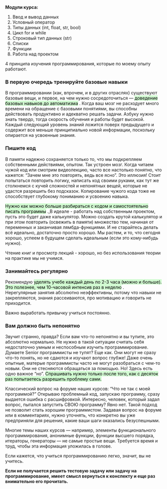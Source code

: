 **Модули курса:**

1.  Ввод и вывод данных
2.  Условный оператор
3.  Типы данных (int, float, str, bool)
4.  Цикл for и while
5.  Строковый тип данных (str)
6.  Списки
7.  Функции
8.  Работа над проектом


4 принципа изучения программирования, которые по моему опыту работают.
### В первую очередь тренируйте базовые навыки
В программировании (как, впрочем, и в других отраслях) существуют базовые вещи, и первое, на чем нужно сосредоточиться — <mark style="background: #BBFABBA6;">доведение базовых навыков до автоматизма</mark> . Когда ваш мозг не расходует много времени на обращение с базовыми понятиями, вы способны действовать продуктивно и адекватно решать задачи. Азбуку нужно знать твердо, тогда скорость обучения и работы будет высокой. Каждый следующий уровень знаний ложится поверх предыдущего и содержит все меньше принципиально новой информации, поскольку опирается на усвоенные знания.

### Пишите код
В памяти надежно сохраняется только то, что мы подкрепляем собственными действиями, опытом. Так устроен мозг. Когда читаем чужой код или смотрим видеолекцию, часто все настолько понятно, что кажется: “Зачем мне это повторять, ведь все ясно”. Это иллюзия! Стоит попытаться повторить логику, написать код своими руками, как тут же столкнемся с кучей сложностей и непонятных вещей, которые не удастся разрешить без подсказок. Копирование чужого кода тоже не способствует глубокому пониманию и усвоению навыка.

<mark style="background: #BBFABBA6;">Нужно как можно больше разбираться с кодом и самостоятельно писать программы</mark> .,В идеале - работать над собственным проектом, пусть это будет даже калькулятор. Можно создать крутой калькулятор и при этом повторить (освежить в памяти) множество тем, начиная от переменных и заканчивая лямбда-функциями. И не старайтесь делать всё идеально, достаточно просто хорошо. Мы растем, и то, что сегодня хорошо, успеем в будущем сделать идеальным (если это кому-нибудь нужно).

Чтение книг и просмотр лекций - хорошо, но без использования теории на практике мы не учимся.

### Занимайтесь регулярно
   
Рекомендую <mark style="background: #BBFABBA6;">уделять учебе каждый день по 2-3 часа (можно и больше). Это полезнее, чем 10-часовой интенсив раз в неделю</mark> .  
Нерегулярные занятия абсолютно неэффективны, потому что навыки не закрепляются, знания рассеиваются, про мотивацию и говорить не приходится.

Важно выработать привычку учиться постоянно.

### Вам должно быть непонятно
Звучит странно, правда? Если вам что-то непонятно и вы тупите, это абсолютно нормально. Не нужно в такой ситуации считать себя недостаточно умным и неспособным изучить программирование. Думаете Senior программисты не тупят? Еще как. Они могут не сразу что-то понять, но не сдаются и изучают вопрос глубже! Даже очень опытные, матерые программисты часто не могут разобраться с чем-то новым. Они не стесняются обращаться за помощью. Но! Здесь есть одно важное “но”. <mark style="background: #BBFABBA6;">Спрашивать нужно только после того, как с десяток раз попытаетесь разрешить проблему сами.</mark> 

Классический вопрос на форуме наших курсов: “Что не так с моей программой?” Открываю проблемный код, запускаю программу, сразу выдается ошибка с расшифровкой. Интересно, человек, который задал вопрос, пытался запустить СВОЮ программу? Явно нет. Такой подход не позволит стать хорошим программистом. Задавая вопрос на форуме или в комментариях, нужно уточнять, что конкретно вы уже предприняли для решения, какие ваши шаги оказались безуспешными.

Многие темы наших курсов — например, элементы функционального программирования, анонимные функции, функции высшего порядка, итераторы, генераторы — не самые простые вещи. Требуется время и труд, чтобы эта информация уложилась в голове.

Если кажется, что учиться программированию легко, значит, вы не учитесь.


**Если не получается решить тестовую задачу или задачу на программирование, имеет смысл вернуться к конспекту и еще раз внимательно его прочитать.**

